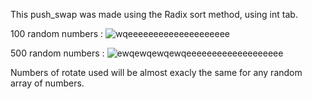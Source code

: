 This push_swap was made using the Radix sort method, using int tab.

100 random numbers :
![wqeeeeeeeeeeeeeeeeeeee](https://user-images.githubusercontent.com/76008303/160243467-2d40b1a4-040d-46f3-97ce-316c36ae60c4.png)


500 random numbers :
![ewqewqewqewqeeeeeeeeeeeeeeeeeee](https://user-images.githubusercontent.com/76008303/160243484-c2c5564e-e844-40f9-9b42-18e33cdbedc1.png)


Numbers of rotate used will be almost exacly the same for any random array of numbers.
